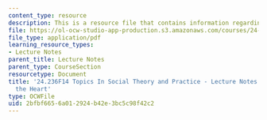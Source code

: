 ```yaml
---
content_type: resource
description: This is a resource file that contains information regarding session 18.
file: https://ol-ocw-studio-app-production.s3.amazonaws.com/courses/24-236-topics-in-social-theory-and-practice-race-and-racism-fall-2014/2bfbf6656a012924b42e3bc5c98f42c2_MIT24_236F14_Sess18.pdf
file_type: application/pdf
learning_resource_types:
- Lecture Notes
parent_title: Lecture Notes
parent_type: CourseSection
resourcetype: Document
title: '24.236F14 Topics In Social Theory and Practice - Lecture Notes: Racism in
  the Heart'
type: OCWFile
uid: 2bfbf665-6a01-2924-b42e-3bc5c98f42c2
---
```

